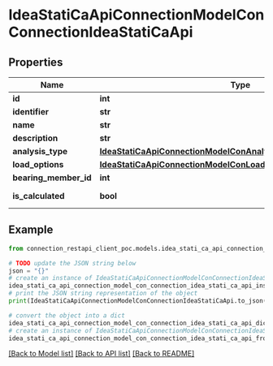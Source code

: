 # IdeaStatiCaApiConnectionModelConConnectionIdeaStatiCaApi


## Properties

Name | Type | Description | Notes
------------ | ------------- | ------------- | -------------
**id** | **int** |  | [optional] 
**identifier** | **str** |  | [optional] 
**name** | **str** |  | [optional] 
**description** | **str** |  | [optional] 
**analysis_type** | [**IdeaStatiCaApiConnectionModelConAnalysisTypeEnumIdeaStatiCaApi**](IdeaStatiCaApiConnectionModelConAnalysisTypeEnumIdeaStatiCaApi.md) |  | [optional] 
**load_options** | [**IdeaStatiCaApiConnectionModelConLoadingOptionsIdeaStatiCaApi**](IdeaStatiCaApiConnectionModelConLoadingOptionsIdeaStatiCaApi.md) |  | [optional] 
**bearing_member_id** | **int** |  | [optional] 
**is_calculated** | **bool** |  | [optional] [readonly] 

## Example

```python
from connection_restapi_client_poc.models.idea_stati_ca_api_connection_model_con_connection_idea_stati_ca_api import IdeaStatiCaApiConnectionModelConConnectionIdeaStatiCaApi

# TODO update the JSON string below
json = "{}"
# create an instance of IdeaStatiCaApiConnectionModelConConnectionIdeaStatiCaApi from a JSON string
idea_stati_ca_api_connection_model_con_connection_idea_stati_ca_api_instance = IdeaStatiCaApiConnectionModelConConnectionIdeaStatiCaApi.from_json(json)
# print the JSON string representation of the object
print(IdeaStatiCaApiConnectionModelConConnectionIdeaStatiCaApi.to_json())

# convert the object into a dict
idea_stati_ca_api_connection_model_con_connection_idea_stati_ca_api_dict = idea_stati_ca_api_connection_model_con_connection_idea_stati_ca_api_instance.to_dict()
# create an instance of IdeaStatiCaApiConnectionModelConConnectionIdeaStatiCaApi from a dict
idea_stati_ca_api_connection_model_con_connection_idea_stati_ca_api_from_dict = IdeaStatiCaApiConnectionModelConConnectionIdeaStatiCaApi.from_dict(idea_stati_ca_api_connection_model_con_connection_idea_stati_ca_api_dict)
```
[[Back to Model list]](../README.md#documentation-for-models) [[Back to API list]](../README.md#documentation-for-api-endpoints) [[Back to README]](../README.md)



